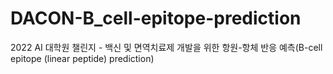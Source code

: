 # DACON-B_cell-epitope-prediction
2022 AI 대학원 챌린지 - 백신 및 면역치료제 개발을 위한 항원-항체 반응 예측(B-cell epitope (linear peptide) prediction)
